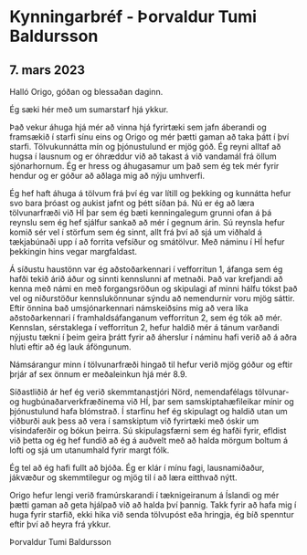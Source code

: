 # Kynningarbréf - Þorvaldur Tumi Baldursson
## 7. mars 2023

Halló Origo, góðan og blessaðan daginn.

Ég sæki hér með um sumarstarf hjá ykkur. 

Það vekur áhuga hjá mér að vinna hjá fyrirtæki sem jafn áberandi og framsækið í starfi sínu eins og Origo og mér þætti gaman að taka þátt í því starfi.
Tölvukunnátta mín og þjónustulund er mjög góð. Ég reyni alltaf að hugsa í lausnum og er óhræddur við að takast á við vandamál frá öllum sjónarhornum.
Ég er hress og áhugasamur um það sem ég tek mér fyrir hendur og er góður að aðlaga mig að nýju umhverfi.

Ég hef haft áhuga á tölvum frá því ég var lítill og þekking og kunnátta hefur svo bara þróast og aukist jafnt og þétt síðan þá.
Nú er ég að læra tölvunarfræði við HÍ þar sem ég bæti kenningalegum grunni ofan á þá reynslu sem ég hef sjálfur sankað að mér í gegnum árin.
Sú reynsla hefur komið sér vel í störfum sem ég sinnt, allt frá því að sjá um viðhald á tækjabúnaði upp í að forrita vefsíður og smátölvur. Með náminu í HÍ hefur þekkingin hins vegar margfaldast.

Á síðustu haustönn var ég aðstoðarkennari í vefforritun 1, áfanga sem ég hafði tekið árið áður og sinnti kennslunni af metnaði. 
Það var krefjandi að kenna með námi en með forgangsröðun og skipulagi af minni hálfu tókst það vel og niðurstöður kennslukönnunar sýndu að nemendurnir voru mjög sáttir.
Eftir önnina bað umsjónarkennari námskeiðsins mig að vera líka aðstoðarkennari í framhaldsáfanganum vefforritun 2, sem ég tók að mér.
Kennslan, sérstaklega í vefforritun 2, hefur haldið mér á tánum varðandi nýjustu tækni í þeim geira þrátt fyrir að áherslur í náminu hafi verið að á aðra hluti eftir að ég lauk áföngunum.

Námsárangur minn í tölvunarfræði hingað til hefur verið mjög góður og eftir þrjár af sex önnum er meðaleinkun hjá mér 8.9. 

Síðastliðið ár hef ég verið skemmtanastjóri  Nörd, nemendafélags tölvunar- og hugbúnaðarverkfræðinema við HÍ, þar sem samskiptahæfileikar mínir og þjónustulund hafa blómstrað. 
Í starfinu hef ég skipulagt og haldið utan um viðburði auk þess að vera í samskiptum við fyrirtæki með óskir um vísindaferðir og bókun þeirra. 
Sú skipulagsfærni sem ég hafði fyrir, efldist við þetta og ég hef fundið að ég á auðvelt með að halda mörgum boltum á lofti og sjá um utanumhald fyrir margt fólk.

Ég tel að ég hafi fullt að bjóða. Ég er klár í mínu fagi, lausnamiðaður, jákvæður og skemmtilegur og mjög til í að læra eitthvað nýtt.

Origo hefur lengi verið framúrskarandi í tæknigeiranum á Íslandi og mér þætti gaman að geta hjálpað við að halda því þannig.
Takk fyrir að hafa mig í huga fyrir starfið, ekki hika við senda tölvupóst eða hringja, ég bíð spenntur eftir því að heyra frá ykkur.

Þorvaldur Tumi Baldursson
